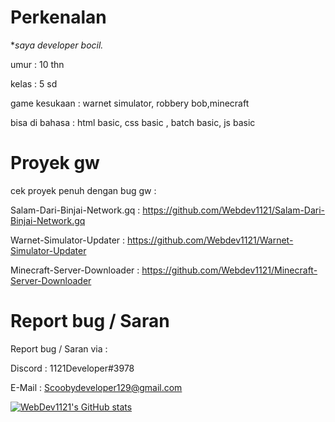 # **Perkenalan**

**saya developer bocil.*

umur : 10 thn

kelas : 5 sd

game kesukaan : warnet simulator, robbery bob,minecraft

bisa di bahasa : html basic, css basic , batch basic, js basic

# **Proyek gw**

cek proyek penuh dengan bug gw :

Salam-Dari-Binjai-Network.gq : https://github.com/Webdev1121/Salam-Dari-Binjai-Network.gq

Warnet-Simulator-Updater : https://github.com/Webdev1121/Warnet-Simulator-Updater

Minecraft-Server-Downloader : https://github.com/Webdev1121/Minecraft-Server-Downloader

# **Report bug / Saran**

Report bug / Saran via :

Discord : 1121Developer#3978

E-Mail : Scoobydeveloper129@gmail.com

[![WebDev1121's GitHub stats](https://github-readme-stats.vercel.app/api?username=webdev1121)](https://github.com/anuraghazra/github-readme-stats)
